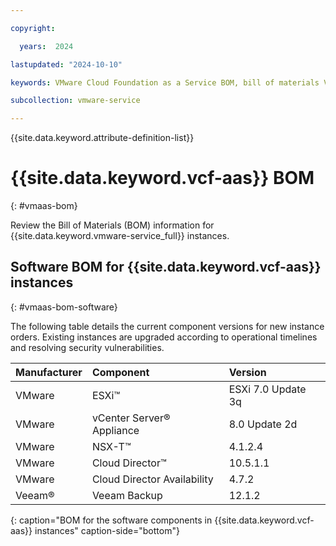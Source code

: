 ```yaml
---

copyright:

  years:  2024

lastupdated: "2024-10-10"

keywords: VMware Cloud Foundation as a Service BOM, bill of materials VMware Cloud Foundation as a Service, BOM, VCF as a Service BOM

subcollection: vmware-service

---
```


{{site.data.keyword.attribute-definition-list}}

# {{site.data.keyword.vcf-aas}} BOM
{: #vmaas-bom}

Review the Bill of Materials (BOM) information for {{site.data.keyword.vmware-service_full}} instances.

## Software BOM for {{site.data.keyword.vcf-aas}} instances
{: #vmaas-bom-software}

The following table details the current component versions for new instance orders. Existing instances are upgraded according to operational timelines and resolving security vulnerabilities.

| Manufacturer | Component | Version |
|:------------ |:--------- |:------- |
| VMware       | ESXi™ | ESXi 7.0 Update 3q |
| VMware       | vCenter Server® Appliance | 8.0 Update 2d |
| VMware       | NSX-T™ | 4.1.2.4 |
| VMware       | Cloud Director™ | 10.5.1.1 |
| VMware       | Cloud Director Availability | 4.7.2 |
| Veeam®       | Veeam Backup | 12.1.2 |
{: caption="BOM for the software components in {{site.data.keyword.vcf-aas}} instances" caption-side="bottom"}
